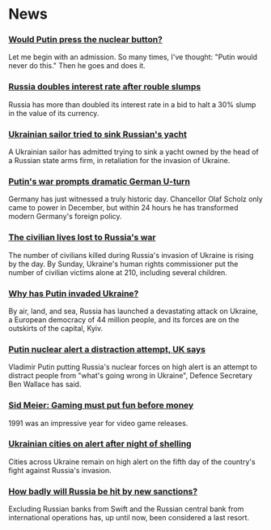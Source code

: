 # News
### [Would Putin press the nuclear button?](https://www.bbc.com/news/world-europe-60551140)
Let me begin with an admission. So many times, I've thought: "Putin would never do this." Then he goes and does it.
### [Russia doubles interest rate after rouble slumps](https://www.bbc.com/news/business-60550992)
Russia has more than doubled its interest rate in a bid to halt a 30% slump in the value of its currency.
### [Ukrainian sailor tried to sink Russian's yacht](https://www.bbc.com/news/world-europe-60553124)
A Ukrainian sailor has admitted trying to sink a yacht owned by the head of a Russian state arms firm, in retaliation for the invasion of Ukraine.
### [Putin's war prompts dramatic German U-turn](https://www.bbc.com/news/world-europe-60549916)
Germany has just witnessed a truly historic day. Chancellor Olaf Scholz only came to power in December, but within 24 hours he has transformed modern Germany's foreign policy. 
### [The civilian lives lost to Russia's war](https://www.bbc.com/news/world-europe-60547807)
The number of civilians killed during Russia's invasion of Ukraine is rising by the day. By Sunday, Ukraine's human rights commissioner put the number of civilian victims alone at 210, including several children.
### [Why has Putin invaded Ukraine?](https://www.bbc.com/news/world-europe-56720589)
By air, land, and sea, Russia has launched a devastating attack on Ukraine, a European democracy of 44 million people, and its forces are on the outskirts of the capital, Kyiv. 
### [Putin nuclear alert a distraction attempt, UK says](https://www.bbc.com/news/uk-60553356)
Vladimir Putin putting Russia's nuclear forces on high alert is an attempt to distract people from "what's going wrong in Ukraine", Defence Secretary Ben Wallace has said.
### [Sid Meier: Gaming must put fun before money](https://www.bbc.com/news/entertainment-arts-60304123)
1991 was an impressive year for video game releases. 
### [Ukrainian cities on alert after night of shelling](https://www.bbc.com/news/world-europe-60551688)
Cities across Ukraine remain on high alert on the fifth day of the country's fight against Russia's invasion. 
### [How badly will Russia be hit by new sanctions?](https://www.bbc.com/news/business-60543995)
Excluding Russian banks from Swift and the Russian central bank from international operations has, up until now, been considered a last resort. 
